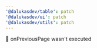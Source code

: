 ```yaml
---
'@dalukasdev/table': patch
'@dalukasdev/ui': patch
'@dalukasdev/utils': patch
---
```


:bug: onPreviousPage wasn't executed
